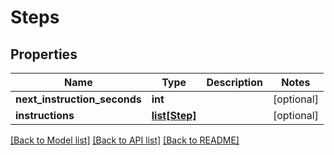 # Steps

## Properties
Name | Type | Description | Notes
------------ | ------------- | ------------- | -------------
**next_instruction_seconds** | **int** |  | [optional] 
**instructions** | [**list[Step]**](Step.md) |  | [optional] 

[[Back to Model list]](../README.md#documentation-for-models) [[Back to API list]](../README.md#documentation-for-api-endpoints) [[Back to README]](../README.md)


